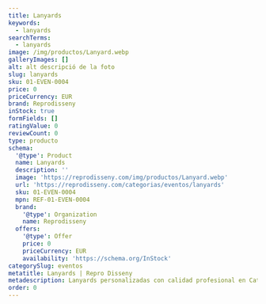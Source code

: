 ```yaml
---
title: Lanyards
keywords:
  - lanyards
searchTerms:
  - lanyards
image: /img/productos/Lanyard.webp
galleryImages: []
alt: alt descripció de la foto
slug: lanyards
sku: 01-EVEN-0004
price: 0
priceCurrency: EUR
brand: Reprodisseny
inStock: true
formFields: []
ratingValue: 0
reviewCount: 0
type: producto
schema:
  '@type': Product
  name: Lanyards
  description: ''
  image: 'https://reprodisseny.com/img/productos/Lanyard.webp'
  url: 'https://reprodisseny.com/categorias/eventos/lanyards'
  sku: 01-EVEN-0004
  mpn: REF-01-EVEN-0004
  brand:
    '@type': Organization
    name: Reprodisseny
  offers:
    '@type': Offer
    price: 0
    priceCurrency: EUR
    availability: 'https://schema.org/InStock'
categorySlug: eventos
metatitle: Lanyards | Repro Disseny
metadescription: Lanyards personalizadas con calidad profesional en Cataluña.
order: 0
---
```


